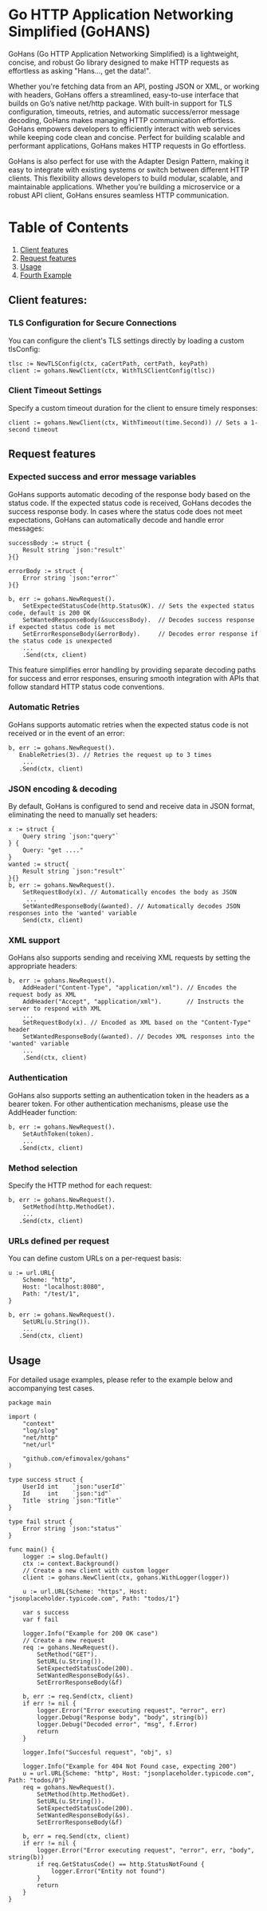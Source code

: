 # Go HTTP Application Networking Simplified (GoHANS)

GoHans (Go HTTP Application Networking Simplified) is a lightweight, concise, and robust Go library designed to make HTTP requests as effortless as asking "Hans..., get the data!".

Whether you're fetching data from an API, posting JSON or XML, or working with headers, GoHans offers a streamlined, easy-to-use interface that builds on Go’s native net/http package. With built-in support for TLS configuration, timeouts, retries, and automatic success/error message decoding, GoHans makes managing HTTP communication effortless. GoHans empowers developers to efficiently interact with web services while keeping code clean and concise. Perfect for building scalable and performant applications, GoHans makes HTTP requests in Go effortless.

GoHans is also perfect for use with the Adapter Design Pattern, making it easy to integrate with existing systems or switch between different HTTP clients. This flexibility allows developers to build modular, scalable, and maintainable applications. Whether you're building a microservice or a robust API client, GoHans ensures seamless HTTP communication.

# Table of Contents
1. [Client features](#client-features)
2. [Request features](#request-features)
3. [Usage](#usage)
4. [Fourth Example](#fourth-examplehttpwwwfourthexamplecom)

## Client features:

### TLS Configuration for Secure Connections

You can configure the client's TLS settings directly by loading a custom tlsConfig:

```golang
tlsc := NewTLSConfig(ctx, caCertPath, certPath, keyPath)
client := gohans.NewClient(ctx, WithTLSClientConfig(tlsc))
```

### Client Timeout Settings

Specify a custom timeout duration for the client to ensure timely responses:

```golang
client := gohans.NewClient(ctx, WithTimeout(time.Second)) // Sets a 1-second timeout
```

## Request features

### Expected success and error message variables
GoHans supports automatic decoding of the response body based on the status code. If the expected status code is received, GoHans decodes the success response body. In cases where the status code does not meet expectations, GoHans can automatically decode and handle error messages:

```golang
successBody := struct {
    Result string `json:"result"`
}{}

errorBody := struct {
    Error string `json:"error"`
}{}

b, err := gohans.NewRequest().
    SetExpectedStatusCode(http.StatusOK). // Sets the expected status code, default is 200 OK
    SetWantedResponseBody(&successBody).  // Decodes success response if expected status code is met
    SetErrorResponseBody(&errorBody).     // Decodes error response if the status code is unexpected
    ...
    .Send(ctx, client)
```

This feature simplifies error handling by providing separate decoding paths for success and error responses, ensuring smooth integration with APIs that follow standard HTTP status code conventions.

### Automatic Retries

GoHans supports automatic retries when the expected status code is not received or in the event of an error:

```golang
b, err := gohans.NewRequest().
   EnableRetries(3). // Retries the request up to 3 times
    ...
   .Send(ctx, client)
```

### JSON encoding & decoding
By default, GoHans is configured to send and receive data in JSON format, eliminating the need to manually set headers:

```golang
x := struct {
    Query string `json:"query"`
} {
    Query: "get ...."
}
wanted := struct{
    Result string `json:"result"`
}{}
b, err := gohans.NewRequest().
    SetRequestBody(x). // Automatically encodes the body as JSON
     ...
    SetWantedResponseBody(&wanted). // Automatically decodes JSON responses into the 'wanted' variable
    Send(ctx, client)
```

### XML support

GoHans also supports sending and receiving XML requests by setting the appropriate headers:

```golang
b, err := gohans.NewRequest().
    AddHeader("Content-Type", "application/xml"). // Encodes the request body as XML
    AddHeader("Accept", "application/xml").       // Instructs the server to respond with XML
    ...
    SetRequestBody(x). // Encoded as XML based on the "Content-Type" header
    SetWantedResponseBody(&wanted). // Decodes XML responses into the 'wanted' variable
    ...
    .Send(ctx, client)
```

### Authentication 

GoHans also supports setting an authentication token in the headers as a bearer token. For other authentication mechanisms, please use the AddHeader function:

```golang
b, err := gohans.NewRequest().
    SetAuthToken(token).
    ...
   .Send(ctx, client)
```

### Method selection 

Specify the HTTP method for each request:

```golang
b, err := gohans.NewRequest().
    SetMethod(http.MethodGet).
    ...
   .Send(ctx, client)
```

### URLs defined per request

You can define custom URLs on a per-request basis:

```golang
u := url.URL{
    Scheme: "http",
    Host: "localhost:8080",
    Path: "/test/1",
}

b, err := gohans.NewRequest().
    SetURL(u.String()).
    ...
   .Send(ctx, client)
```


## Usage 

For detailed usage examples, please refer to the example below and accompanying test cases.

```golang
package main

import (
	"context"
	"log/slog"
	"net/http"
	"net/url"

	"github.com/efimovalex/gohans"
)

type success struct {
	UserId int    `json:"userId"`
	Id     int    `json:"id"`
	Title  string `json:"Title"`
}

type fail struct {
	Error string `json:"status"`
}

func main() {
	logger := slog.Default()
	ctx := context.Background()
	// Create a new client with custom logger
	client := gohans.NewClient(ctx, gohans.WithLogger(logger))

	u := url.URL{Scheme: "https", Host: "jsonplaceholder.typicode.com", Path: "todos/1"}

	var s success
	var f fail

	logger.Info("Example for 200 OK case")
	// Create a new request
	req := gohans.NewRequest().
		SetMethod("GET").
		SetURL(u.String()).
		SetExpectedStatusCode(200).
		SetWantedResponseBody(&s).
		SetErrorResponseBody(&f)

	b, err := req.Send(ctx, client)
	if err != nil {
		logger.Error("Error executing request", "error", err)
		logger.Debug("Response body", "body", string(b))
		logger.Debug("Decoded error", "msg", f.Error)
		return
	}

	logger.Info("Succesful request", "obj", s)

	logger.Info("Example for 404 Not Found case, expecting 200")
	u = url.URL{Scheme: "http", Host: "jsonplaceholder.typicode.com", Path: "todos/0"}
	req = gohans.NewRequest().
		SetMethod(http.MethodGet).
		SetURL(u.String()).
		SetExpectedStatusCode(200).
		SetWantedResponseBody(&s).
		SetErrorResponseBody(&f)

	b, err = req.Send(ctx, client)
	if err != nil {
		logger.Error("Error executing request", "error", err, "body", string(b))
		if req.GetStatusCode() == http.StatusNotFound {
			logger.Error("Entity not found")
		}
		return
	}
}
```